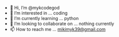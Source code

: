 - 👋 Hi, I’m @mykcodegod
- 👀 I’m interested in ... coding
- 🌱 I’m currently learning ... python
- 💞️ I’m looking to collaborate on ... nothing currently
- 📫 How to reach me ... mikimyk39@gmail.com

<!---
mykcodegod/mykcodegod is a ✨ special ✨ repository because its `README.md` (this file) appears on your GitHub profile.
You can click the Preview link to take a look at your changes.
--->
